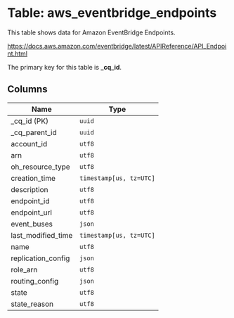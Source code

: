 # Table: aws_eventbridge_endpoints

This table shows data for Amazon EventBridge Endpoints.

https://docs.aws.amazon.com/eventbridge/latest/APIReference/API_Endpoint.html

The primary key for this table is **_cq_id**.

## Columns

| Name          | Type          |
| ------------- | ------------- |
|_cq_id (PK)|`uuid`|
|_cq_parent_id|`uuid`|
|account_id|`utf8`|
|arn|`utf8`|
|oh_resource_type|`utf8`|
|creation_time|`timestamp[us, tz=UTC]`|
|description|`utf8`|
|endpoint_id|`utf8`|
|endpoint_url|`utf8`|
|event_buses|`json`|
|last_modified_time|`timestamp[us, tz=UTC]`|
|name|`utf8`|
|replication_config|`json`|
|role_arn|`utf8`|
|routing_config|`json`|
|state|`utf8`|
|state_reason|`utf8`|